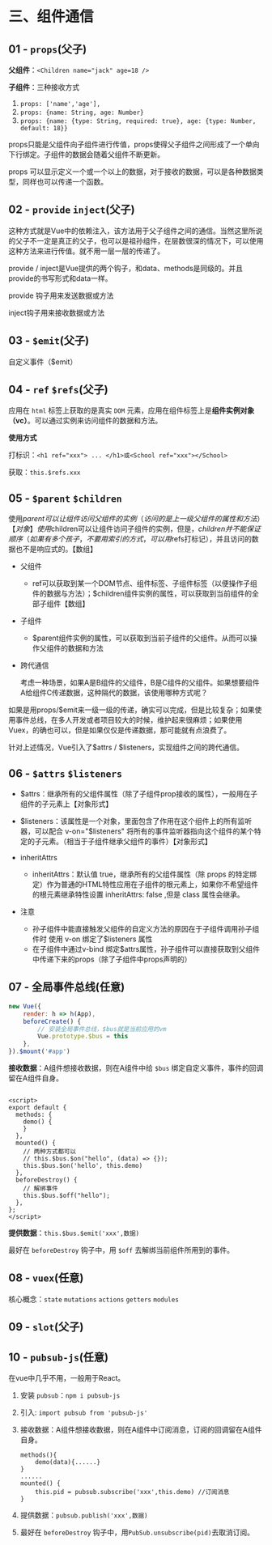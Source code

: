 # 三、组件通信

## 01 - `props`(父子)

**父组件**：`<Children name="jack" age=18 />`

**子组件**：三种接收方式

1. `props: ['name','age'],`
2. `props: {name: String, age: Number}`
3. `props: {name: {type: String, required: true}, age: {type: Number, default: 18}}`

props只能是父组件向子组件进行传值，props使得父子组件之间形成了一个单向下行绑定。子组件的数据会随着父组件不断更新。

props 可以显示定义一个或一个以上的数据，对于接收的数据，可以是各种数据类型，同样也可以传递一个函数。

## 02 - `provide` `inject`(父子)

这种方式就是Vue中的依赖注入，该方法用于父子组件之间的通信。当然这里所说的父子不一定是真正的父子，也可以是祖孙组件，在层数很深的情况下，可以使用这种方法来进行传值。就不用一层一层的传递了。

provide / inject是Vue提供的两个钩子，和data、methods是同级的。并且provide的书写形式和data一样。

provide 钩子用来发送数据或方法

inject钩子用来接收数据或方法

## 03 - `$emit`(父子)

自定义事件（$emit）

## 04 - `ref` `$refs`(父子)

应用在 `html` 标签上获取的是真实 `DOM` 元素，应用在组件标签上是**组件实例对象（vc）**。可以通过实例来访问组件的数据和方法。

**使用方式**

打标识：`<h1 ref="xxx"> ... </h1>或<School ref="xxx"></School>`

获取：`this.$refs.xxx`

## 05 - `$parent` `$children`

使用$parent可以让组件访问父组件的实例（访问的是上一级父组件的属性和方法）【对象】
使用$children可以让组件访问子组件的实例，但是，$children并不能保证顺序（如果有多个孩子，不要用索引的方式，可以用$refs打标记），并且访问的数据也不是响应式的。【数组】

- 父组件

    - ref可以获取到某一个DOM节点、组件标签、子组件标签（以便操作子组件的数据与方法）；$children组件实例的属性，可以获取到当前组件的全部子组件【数组】

- 子组件

    - $parent组件实例的属性，可以获取到当前子组件的父组件。从而可以操作父组件的数据和方法

- 跨代通信

  考虑一种场景，如果A是B组件的父组件，B是C组件的父组件。如果想要组件A给组件C传递数据，这种隔代的数据，该使用哪种方式呢？

如果是用props/$emit来一级一级的传递，确实可以完成，但是比较复杂；如果使用事件总线，在多人开发或者项目较大的时候，维护起来很麻烦；如果使用Vuex，的确也可以，但是如果仅仅是传递数据，那可能就有点浪费了。

针对上述情况，Vue引入了$attrs / $listeners，实现组件之间的跨代通信。

## 06 - `$attrs` `$listeners`

- $attrs：继承所有的父组件属性（除了子组件prop接收的属性），一般用在子组件的子元素上【对象形式】
- $listeners：该属性是一个对象，里面包含了作用在这个组件上的所有监听器，可以配合 v-on="$listeners" 将所有的事件监听器指向这个组件的某个特定的子元素。（相当于子组件继承父组件的事件）【对象形式】
- inheritAttrs

    - inheritAttrs：默认值 true，继承所有的父组件属性（除 props 的特定绑定）作为普通的HTML特性应用在子组件的根元素上，如果你不希望组件的根元素继承特性设置 inheritAttrs: false
      ,但是 class 属性会继承。

- 注意

    - 孙子组件中能直接触发父组件的自定义方法的原因在于子组件调用孙子组件时 使用 v-on 绑定了$listeners 属性
    - 在子组件中通过v-bind 绑定$attrs属性，孙子组件可以直接获取到父组件中传递下来的props（除了子组件中props声明的）

## 07 - 全局事件总线(任意)

```javascript
new Vue({
    render: h => h(App),
    beforeCreate() {
        // 安装全局事件总线，$bus就是当前应用的vm
        Vue.prototype.$bus = this
    },
}).$mount('#app')
```

**接收数据**：A组件想接收数据，则在A组件中给 `$bus` 绑定自定义事件，事件的回调留在A组件自身。

```vue

<script>
export default {
  methods: {
    demo() {
    }
  },
  mounted() {
    // 两种方式都可以
    // this.$bus.$on("hello", (data) => {});
    this.$bus.$on('hello', this.demo)
  },
  beforeDestroy() {
    // 解绑事件
    this.$bus.$off("hello");
  },
};
</script>
```

**提供数据**：`this.$bus.$emit('xxx',数据)`

最好在 `beforeDestroy` 钩子中，用 `$off` 去解绑当前组件所用到的事件。

## 08 - `vuex`(任意)

核心概念：`state` `mutations` `actions` `getters` `modules`

## 09 - `slot`(父子)

## 10 - `pubsub-js`(任意)

在vue中几乎不用，一般用于React。

1. 安装 `pubsub`：`npm i pubsub-js`

2. 引入: `import pubsub from 'pubsub-js'`

3. 接收数据：A组件想接收数据，则在A组件中订阅消息，订阅的回调留在A组件自身。

    ```
    methods(){
        demo(data){......}
    }
    ......
    mounted() {
        this.pid = pubsub.subscribe('xxx',this.demo) //订阅消息
    }
    ```

4. 提供数据：`pubsub.publish('xxx',数据)`

5. 最好在 `beforeDestroy` 钩子中，用`PubSub.unsubscribe(pid)`去取消订阅。
